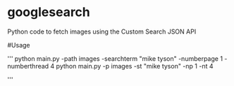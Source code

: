 # googlesearch
Python code to fetch images using the Custom Search JSON API

#Usage

'''
	python main.py -path images -searchterm "mike tyson" -numberpage 1 -numberthread 4
	python main.py -p images -st "mike tyson" -np 1 -nt 4

'''
